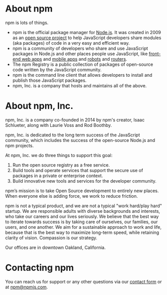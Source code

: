 # About npm

npm is lots of things.

* npm is the official package manager for [Node.js](http://nodejs.org/).  It was created in 2009 as an [open source project](https://github.com/npm/npm) to help JavaScript developers share modules (aka packages) of code in a very easy and efficient way.
* npm is a community of developers who share and use JavaScript packages in Node.js and other places people use JavaScript, like [front-end web apps](http://www.ember-cli.com/) and [mobile apps](http://cordova.apache.org/) and [robots](https://tessel.io/) and [routers](https://linerate.f5.com/).
* The npm Registry is a public collection of packages of open-source code written by the JavaScript community.
* npm is the command line client that allows developers to install and publish those JavaScript packages.
* npm, Inc. is a company that hosts and maintains all of the above.

# About npm, Inc.

npm, Inc. is a company co-founded in 2014 by npm's creator, Isaac Schlueter, along with Laurie Voss and Rod Boothby.

npm, Inc. is dedicated to the long term success of the JavaScript community, which includes the success of the open-source Node.js and npm projects.

At npm, Inc. we do three things to support this goal:

1. Run the open source registry as a free service.
2. Build tools and operate services that support the secure use of packages in a private or enterprise context.
3. Build innovative new tools and services for the developer community.

npm’s mission is to take Open Source development to entirely new places. When everyone else is adding force, we work to reduce friction.

npm is not a typical product, and we are not a typical "work hard/play hard" startup. We are responsible adults with diverse backgrounds and interests, who take our careers and our lives seriously. We believe that the best way to iterate towards success is by taking care of ourselves, our families, our users, and one another. We aim for a sustainable approach to work and life, because that is the best way to maximize long-term speed, while retaining clarity of vision. Compassion is our strategy.

Our offices are in downtown Oakland, California.

# Contacting npm

You can reach us for support or any other questions via our [contact form](/support) or at [npm@npmjs.com](mailto:npm@npmjs.com).